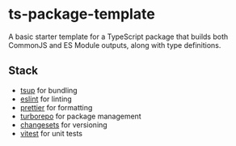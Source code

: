 # ts-package-template

A basic starter template for a TypeScript package that builds both CommonJS and ES Module outputs, along with type
definitions.

## Stack

* [tsup](https://github.com/egoist/tsup) for bundling
* [eslint](https://eslint.org/) for linting
* [prettier](https://prettier.io/) for formatting
* [turborepo](https://turbo.build/repo) for package management
* [changesets](https://github.com/changesets/changesets) for versioning
* [vitest](https://vitest.dev) for unit tests
